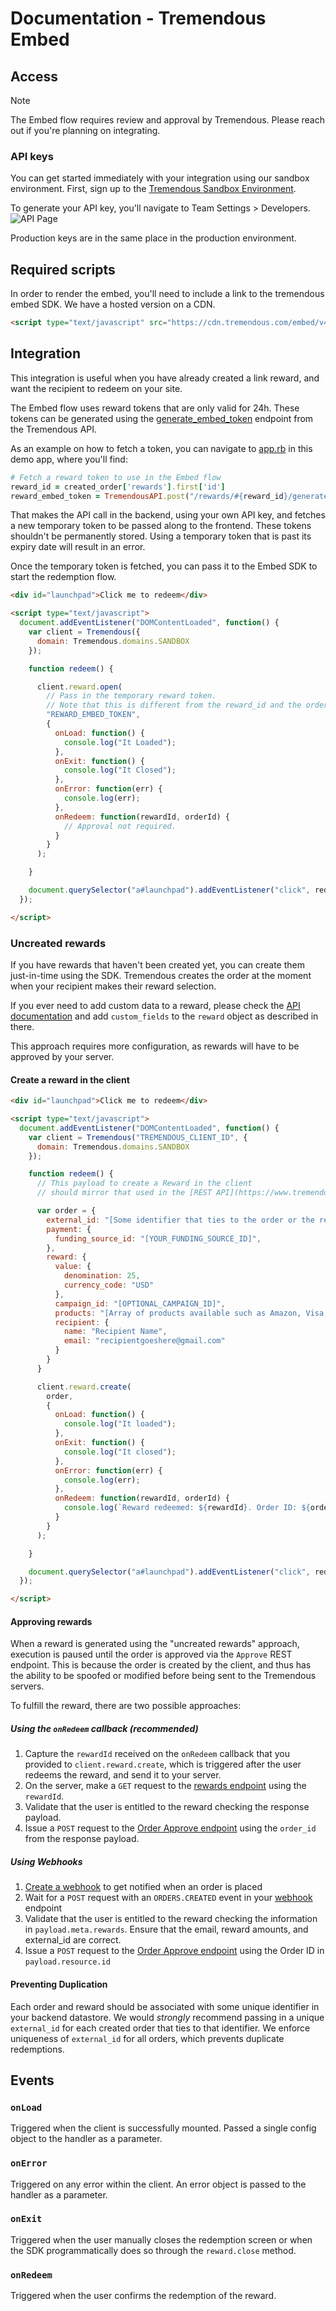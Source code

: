 # Documentation - Tremendous Embed

## Access

> [!NOTE]
> The Embed flow requires review and approval by Tremendous. Please reach out if you're planning on integrating.

### API keys
You can get started immediately with your integration using our sandbox environment. First, sign up to the [Tremendous Sandbox Environment](https://testflight.tremendous.com).

To generate your API key, you'll navigate to Team Settings > Developers.
![API Page](/images/sandbox-keys.png)

Production keys are in the same place in the production environment.

## Required scripts
In order to render the embed, you'll need to include a link to the tremendous embed SDK. We have a hosted version on a CDN.

```html
<script type="text/javascript" src="https://cdn.tremendous.com/embed/v4.0.0/client.js"/>
```


## Integration

This integration is useful when you have already created a link reward, and want the recipient to redeem on your site.

The Embed flow uses reward tokens that are only valid for 24h.
These tokens can be generated using the [generate_embed_token](https://developers.tremendous.com/reference/generate-reward-token) endpoint from the Tremendous API.

As an example on how to fetch a token, you can navigate to [app.rb](https://github.com/tremendous-rewards/embed/blob/master/app.rb) in this demo app, where you'll find:

```ruby
# Fetch a reward token to use in the Embed flow
reward_id = created_order['rewards'].first['id']
reward_embed_token = TremendousAPI.post("/rewards/#{reward_id}/generate_embed_token").dig('reward', 'token')
```

That makes the API call in the backend, using your own API key, and fetches a new temporary token to be passed along to the frontend.
These tokens shouldn't be permanently stored. Using a temporary token that is past its expiry date will result in an error.

Once the temporary token is fetched, you can pass it to the Embed SDK to start the redemption flow.

```html
<div id="launchpad">Click me to redeem</div>

<script type="text/javascript">
  document.addEventListener("DOMContentLoaded", function() {
    var client = Tremendous({
      domain: Tremendous.domains.SANDBOX
    });

    function redeem() {

      client.reward.open(
        // Pass in the temporary reward token.
        // Note that this is different from the reward_id and the order_id.
        "REWARD_EMBED_TOKEN",
        {
          onLoad: function() {
            console.log("It Loaded");
          },
          onExit: function() {
            console.log("It Closed");
          },
          onError: function(err) {
            console.log(err);
          },
          onRedeem: function(rewardId, orderId) {
            // Approval not required.
          }
        }
      );

    }

    document.querySelector("a#launchpad").addEventListener("click", redeem);
  });

</script>
```


### Uncreated rewards

If you have rewards that haven't been created yet, you can create them just-in-time using the SDK.
Tremendous creates the order at the moment when your recipient makes their reward selection.

If you ever need to add custom data to a reward, please check the [API documentation](https://developers.tremendous.com/reference/using-custom-fields-to-add-custom-data-to-rewards) and add `custom_fields` to the
`reward` object as described in there.

This approach requires more configuration, as rewards will have to be approved by your server.

#### Create a reward in the client

```html
<div id="launchpad">Click me to redeem</div>

<script type="text/javascript">
  document.addEventListener("DOMContentLoaded", function() {
    var client = Tremendous("TREMENDOUS_CLIENT_ID", {
      domain: Tremendous.domains.SANDBOX
    });

    function redeem() {
      // This payload to create a Reward in the client
      // should mirror that used in the [REST API](https://www.tremendous.com/docs).

      var order = {
        external_id: "[Some identifier that ties to the order or the reward on your server]",
        payment: {
          funding_source_id: "[YOUR_FUNDING_SOURCE_ID]",
        },
        reward: {
          value: {
            denomination: 25,
            currency_code: "USD"
          },
          campaign_id: "[OPTIONAL_CAMPAIGN_ID]",
          products: "[Array of products available such as Amazon, Visa, etc. (see products REST endpoint)]",
          recipient: {
            name: "Recipient Name",
            email: "recipientgoeshere@gmail.com"
          }
        }
      }

      client.reward.create(
        order,
        {
          onLoad: function() {
            console.log("It loaded");
          },
          onExit: function() {
            console.log("It closed");
          },
          onError: function(err) {
            console.log(err);
          },
          onRedeem: function(rewardId, orderId) {
            console.log(`Reward redeemed: ${rewardId}. Order ID: ${orderId}`)
          }
        }
      );

    }

    document.querySelector("a#launchpad").addEventListener("click", redeem);
  });

</script>
```


#### Approving rewards

When a reward is generated using the "uncreated rewards" approach, execution is paused until the order is approved via the `Approve` REST endpoint. This is because the order is created by the client, and thus has the ability to be spoofed or modified before being sent to the Tremendous servers.

To fulfill the reward, there are two possible approaches:

##### Using the `onRedeem` callback (recommended)

1. Capture the `rewardId` received on the `onRedeem` callback that you provided to `client.reward.create`, which is triggered after the user redeems the reward, and send it to your server.
2. On the server, make a `GET` request to the [rewards endpoint](https://developers.tremendous.com/reference/core-rewards-show) using the `rewardId`.
3. Validate that the user is entitled to the reward checking the response payload.
4. Issue a `POST` request to the [Order Approve endpoint](https://developers.tremendous.com/reference/core-orders-approve) using the `order_id` from the response payload.

##### Using Webhooks

1. [Create a webhook](https://developers.tremendous.com/reference/post_webhooks) to get notified when an order is placed
2. Wait for a `POST` request with an `ORDERS.CREATED` event in your [webhook](https://developers.tremendous.com/reference/webhooks-1#webhook-requests) endpoint
3. Validate that the user is entitled to the reward checking the information in `payload.meta.rewards`. Ensure that the email, reward amounts, and external_id are correct.
4. Issue a `POST` request to the [Order Approve endpoint](https://developers.tremendous.com/reference/core-orders-approve) using the Order ID in `payload.resource.id`

#### Preventing Duplication

Each order and reward should be associated with some unique identifier in your backend datastore. We would *strongly* recommend passing in a unique `external_id` for each created order that ties to that identifier. We enforce uniqueness of `external_id` for all orders, which prevents duplicate redemptions.


## Events

### `onLoad`

Triggered when the client is successfully mounted. Passed a single config object to the handler as a parameter.

### `onError`

Triggered on any error within the client. An error object is passed to the handler as a parameter.

### `onExit`

Triggered when the user manually closes the redemption screen or when the SDK programmatically does so through the `reward.close` method.

### `onRedeem`

Triggered when the user confirms the redemption of the reward.
